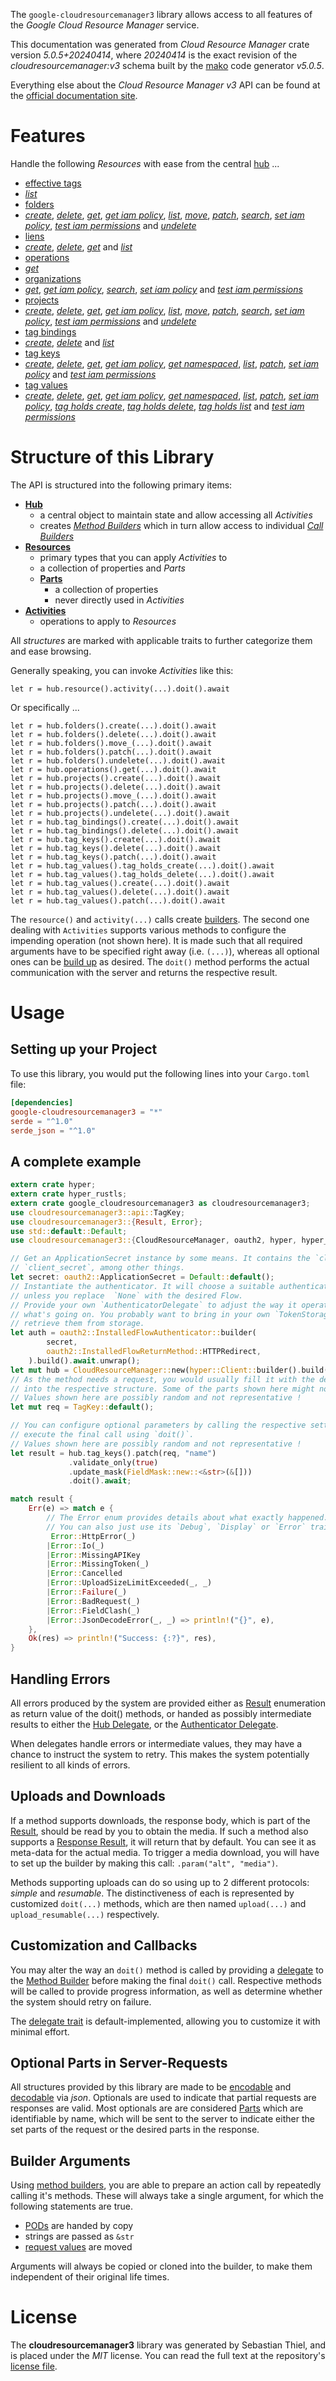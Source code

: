 <!---
DO NOT EDIT !
This file was generated automatically from 'src/generator/templates/api/README.md.mako'
DO NOT EDIT !
-->
The `google-cloudresourcemanager3` library allows access to all features of the *Google Cloud Resource Manager* service.

This documentation was generated from *Cloud Resource Manager* crate version *5.0.5+20240414*, where *20240414* is the exact revision of the *cloudresourcemanager:v3* schema built by the [mako](http://www.makotemplates.org/) code generator *v5.0.5*.

Everything else about the *Cloud Resource Manager* *v3* API can be found at the
[official documentation site](https://cloud.google.com/resource-manager).
# Features

Handle the following *Resources* with ease from the central [hub](https://docs.rs/google-cloudresourcemanager3/5.0.5+20240414/google_cloudresourcemanager3/CloudResourceManager) ... 

* [effective tags](https://docs.rs/google-cloudresourcemanager3/5.0.5+20240414/google_cloudresourcemanager3/api::EffectiveTag)
 * [*list*](https://docs.rs/google-cloudresourcemanager3/5.0.5+20240414/google_cloudresourcemanager3/api::EffectiveTagListCall)
* [folders](https://docs.rs/google-cloudresourcemanager3/5.0.5+20240414/google_cloudresourcemanager3/api::Folder)
 * [*create*](https://docs.rs/google-cloudresourcemanager3/5.0.5+20240414/google_cloudresourcemanager3/api::FolderCreateCall), [*delete*](https://docs.rs/google-cloudresourcemanager3/5.0.5+20240414/google_cloudresourcemanager3/api::FolderDeleteCall), [*get*](https://docs.rs/google-cloudresourcemanager3/5.0.5+20240414/google_cloudresourcemanager3/api::FolderGetCall), [*get iam policy*](https://docs.rs/google-cloudresourcemanager3/5.0.5+20240414/google_cloudresourcemanager3/api::FolderGetIamPolicyCall), [*list*](https://docs.rs/google-cloudresourcemanager3/5.0.5+20240414/google_cloudresourcemanager3/api::FolderListCall), [*move*](https://docs.rs/google-cloudresourcemanager3/5.0.5+20240414/google_cloudresourcemanager3/api::FolderMoveCall), [*patch*](https://docs.rs/google-cloudresourcemanager3/5.0.5+20240414/google_cloudresourcemanager3/api::FolderPatchCall), [*search*](https://docs.rs/google-cloudresourcemanager3/5.0.5+20240414/google_cloudresourcemanager3/api::FolderSearchCall), [*set iam policy*](https://docs.rs/google-cloudresourcemanager3/5.0.5+20240414/google_cloudresourcemanager3/api::FolderSetIamPolicyCall), [*test iam permissions*](https://docs.rs/google-cloudresourcemanager3/5.0.5+20240414/google_cloudresourcemanager3/api::FolderTestIamPermissionCall) and [*undelete*](https://docs.rs/google-cloudresourcemanager3/5.0.5+20240414/google_cloudresourcemanager3/api::FolderUndeleteCall)
* [liens](https://docs.rs/google-cloudresourcemanager3/5.0.5+20240414/google_cloudresourcemanager3/api::Lien)
 * [*create*](https://docs.rs/google-cloudresourcemanager3/5.0.5+20240414/google_cloudresourcemanager3/api::LienCreateCall), [*delete*](https://docs.rs/google-cloudresourcemanager3/5.0.5+20240414/google_cloudresourcemanager3/api::LienDeleteCall), [*get*](https://docs.rs/google-cloudresourcemanager3/5.0.5+20240414/google_cloudresourcemanager3/api::LienGetCall) and [*list*](https://docs.rs/google-cloudresourcemanager3/5.0.5+20240414/google_cloudresourcemanager3/api::LienListCall)
* [operations](https://docs.rs/google-cloudresourcemanager3/5.0.5+20240414/google_cloudresourcemanager3/api::Operation)
 * [*get*](https://docs.rs/google-cloudresourcemanager3/5.0.5+20240414/google_cloudresourcemanager3/api::OperationGetCall)
* [organizations](https://docs.rs/google-cloudresourcemanager3/5.0.5+20240414/google_cloudresourcemanager3/api::Organization)
 * [*get*](https://docs.rs/google-cloudresourcemanager3/5.0.5+20240414/google_cloudresourcemanager3/api::OrganizationGetCall), [*get iam policy*](https://docs.rs/google-cloudresourcemanager3/5.0.5+20240414/google_cloudresourcemanager3/api::OrganizationGetIamPolicyCall), [*search*](https://docs.rs/google-cloudresourcemanager3/5.0.5+20240414/google_cloudresourcemanager3/api::OrganizationSearchCall), [*set iam policy*](https://docs.rs/google-cloudresourcemanager3/5.0.5+20240414/google_cloudresourcemanager3/api::OrganizationSetIamPolicyCall) and [*test iam permissions*](https://docs.rs/google-cloudresourcemanager3/5.0.5+20240414/google_cloudresourcemanager3/api::OrganizationTestIamPermissionCall)
* [projects](https://docs.rs/google-cloudresourcemanager3/5.0.5+20240414/google_cloudresourcemanager3/api::Project)
 * [*create*](https://docs.rs/google-cloudresourcemanager3/5.0.5+20240414/google_cloudresourcemanager3/api::ProjectCreateCall), [*delete*](https://docs.rs/google-cloudresourcemanager3/5.0.5+20240414/google_cloudresourcemanager3/api::ProjectDeleteCall), [*get*](https://docs.rs/google-cloudresourcemanager3/5.0.5+20240414/google_cloudresourcemanager3/api::ProjectGetCall), [*get iam policy*](https://docs.rs/google-cloudresourcemanager3/5.0.5+20240414/google_cloudresourcemanager3/api::ProjectGetIamPolicyCall), [*list*](https://docs.rs/google-cloudresourcemanager3/5.0.5+20240414/google_cloudresourcemanager3/api::ProjectListCall), [*move*](https://docs.rs/google-cloudresourcemanager3/5.0.5+20240414/google_cloudresourcemanager3/api::ProjectMoveCall), [*patch*](https://docs.rs/google-cloudresourcemanager3/5.0.5+20240414/google_cloudresourcemanager3/api::ProjectPatchCall), [*search*](https://docs.rs/google-cloudresourcemanager3/5.0.5+20240414/google_cloudresourcemanager3/api::ProjectSearchCall), [*set iam policy*](https://docs.rs/google-cloudresourcemanager3/5.0.5+20240414/google_cloudresourcemanager3/api::ProjectSetIamPolicyCall), [*test iam permissions*](https://docs.rs/google-cloudresourcemanager3/5.0.5+20240414/google_cloudresourcemanager3/api::ProjectTestIamPermissionCall) and [*undelete*](https://docs.rs/google-cloudresourcemanager3/5.0.5+20240414/google_cloudresourcemanager3/api::ProjectUndeleteCall)
* [tag bindings](https://docs.rs/google-cloudresourcemanager3/5.0.5+20240414/google_cloudresourcemanager3/api::TagBinding)
 * [*create*](https://docs.rs/google-cloudresourcemanager3/5.0.5+20240414/google_cloudresourcemanager3/api::TagBindingCreateCall), [*delete*](https://docs.rs/google-cloudresourcemanager3/5.0.5+20240414/google_cloudresourcemanager3/api::TagBindingDeleteCall) and [*list*](https://docs.rs/google-cloudresourcemanager3/5.0.5+20240414/google_cloudresourcemanager3/api::TagBindingListCall)
* [tag keys](https://docs.rs/google-cloudresourcemanager3/5.0.5+20240414/google_cloudresourcemanager3/api::TagKey)
 * [*create*](https://docs.rs/google-cloudresourcemanager3/5.0.5+20240414/google_cloudresourcemanager3/api::TagKeyCreateCall), [*delete*](https://docs.rs/google-cloudresourcemanager3/5.0.5+20240414/google_cloudresourcemanager3/api::TagKeyDeleteCall), [*get*](https://docs.rs/google-cloudresourcemanager3/5.0.5+20240414/google_cloudresourcemanager3/api::TagKeyGetCall), [*get iam policy*](https://docs.rs/google-cloudresourcemanager3/5.0.5+20240414/google_cloudresourcemanager3/api::TagKeyGetIamPolicyCall), [*get namespaced*](https://docs.rs/google-cloudresourcemanager3/5.0.5+20240414/google_cloudresourcemanager3/api::TagKeyGetNamespacedCall), [*list*](https://docs.rs/google-cloudresourcemanager3/5.0.5+20240414/google_cloudresourcemanager3/api::TagKeyListCall), [*patch*](https://docs.rs/google-cloudresourcemanager3/5.0.5+20240414/google_cloudresourcemanager3/api::TagKeyPatchCall), [*set iam policy*](https://docs.rs/google-cloudresourcemanager3/5.0.5+20240414/google_cloudresourcemanager3/api::TagKeySetIamPolicyCall) and [*test iam permissions*](https://docs.rs/google-cloudresourcemanager3/5.0.5+20240414/google_cloudresourcemanager3/api::TagKeyTestIamPermissionCall)
* [tag values](https://docs.rs/google-cloudresourcemanager3/5.0.5+20240414/google_cloudresourcemanager3/api::TagValue)
 * [*create*](https://docs.rs/google-cloudresourcemanager3/5.0.5+20240414/google_cloudresourcemanager3/api::TagValueCreateCall), [*delete*](https://docs.rs/google-cloudresourcemanager3/5.0.5+20240414/google_cloudresourcemanager3/api::TagValueDeleteCall), [*get*](https://docs.rs/google-cloudresourcemanager3/5.0.5+20240414/google_cloudresourcemanager3/api::TagValueGetCall), [*get iam policy*](https://docs.rs/google-cloudresourcemanager3/5.0.5+20240414/google_cloudresourcemanager3/api::TagValueGetIamPolicyCall), [*get namespaced*](https://docs.rs/google-cloudresourcemanager3/5.0.5+20240414/google_cloudresourcemanager3/api::TagValueGetNamespacedCall), [*list*](https://docs.rs/google-cloudresourcemanager3/5.0.5+20240414/google_cloudresourcemanager3/api::TagValueListCall), [*patch*](https://docs.rs/google-cloudresourcemanager3/5.0.5+20240414/google_cloudresourcemanager3/api::TagValuePatchCall), [*set iam policy*](https://docs.rs/google-cloudresourcemanager3/5.0.5+20240414/google_cloudresourcemanager3/api::TagValueSetIamPolicyCall), [*tag holds create*](https://docs.rs/google-cloudresourcemanager3/5.0.5+20240414/google_cloudresourcemanager3/api::TagValueTagHoldCreateCall), [*tag holds delete*](https://docs.rs/google-cloudresourcemanager3/5.0.5+20240414/google_cloudresourcemanager3/api::TagValueTagHoldDeleteCall), [*tag holds list*](https://docs.rs/google-cloudresourcemanager3/5.0.5+20240414/google_cloudresourcemanager3/api::TagValueTagHoldListCall) and [*test iam permissions*](https://docs.rs/google-cloudresourcemanager3/5.0.5+20240414/google_cloudresourcemanager3/api::TagValueTestIamPermissionCall)




# Structure of this Library

The API is structured into the following primary items:

* **[Hub](https://docs.rs/google-cloudresourcemanager3/5.0.5+20240414/google_cloudresourcemanager3/CloudResourceManager)**
    * a central object to maintain state and allow accessing all *Activities*
    * creates [*Method Builders*](https://docs.rs/google-cloudresourcemanager3/5.0.5+20240414/google_cloudresourcemanager3/client::MethodsBuilder) which in turn
      allow access to individual [*Call Builders*](https://docs.rs/google-cloudresourcemanager3/5.0.5+20240414/google_cloudresourcemanager3/client::CallBuilder)
* **[Resources](https://docs.rs/google-cloudresourcemanager3/5.0.5+20240414/google_cloudresourcemanager3/client::Resource)**
    * primary types that you can apply *Activities* to
    * a collection of properties and *Parts*
    * **[Parts](https://docs.rs/google-cloudresourcemanager3/5.0.5+20240414/google_cloudresourcemanager3/client::Part)**
        * a collection of properties
        * never directly used in *Activities*
* **[Activities](https://docs.rs/google-cloudresourcemanager3/5.0.5+20240414/google_cloudresourcemanager3/client::CallBuilder)**
    * operations to apply to *Resources*

All *structures* are marked with applicable traits to further categorize them and ease browsing.

Generally speaking, you can invoke *Activities* like this:

```Rust,ignore
let r = hub.resource().activity(...).doit().await
```

Or specifically ...

```ignore
let r = hub.folders().create(...).doit().await
let r = hub.folders().delete(...).doit().await
let r = hub.folders().move_(...).doit().await
let r = hub.folders().patch(...).doit().await
let r = hub.folders().undelete(...).doit().await
let r = hub.operations().get(...).doit().await
let r = hub.projects().create(...).doit().await
let r = hub.projects().delete(...).doit().await
let r = hub.projects().move_(...).doit().await
let r = hub.projects().patch(...).doit().await
let r = hub.projects().undelete(...).doit().await
let r = hub.tag_bindings().create(...).doit().await
let r = hub.tag_bindings().delete(...).doit().await
let r = hub.tag_keys().create(...).doit().await
let r = hub.tag_keys().delete(...).doit().await
let r = hub.tag_keys().patch(...).doit().await
let r = hub.tag_values().tag_holds_create(...).doit().await
let r = hub.tag_values().tag_holds_delete(...).doit().await
let r = hub.tag_values().create(...).doit().await
let r = hub.tag_values().delete(...).doit().await
let r = hub.tag_values().patch(...).doit().await
```

The `resource()` and `activity(...)` calls create [builders][builder-pattern]. The second one dealing with `Activities` 
supports various methods to configure the impending operation (not shown here). It is made such that all required arguments have to be 
specified right away (i.e. `(...)`), whereas all optional ones can be [build up][builder-pattern] as desired.
The `doit()` method performs the actual communication with the server and returns the respective result.

# Usage

## Setting up your Project

To use this library, you would put the following lines into your `Cargo.toml` file:

```toml
[dependencies]
google-cloudresourcemanager3 = "*"
serde = "^1.0"
serde_json = "^1.0"
```

## A complete example

```Rust
extern crate hyper;
extern crate hyper_rustls;
extern crate google_cloudresourcemanager3 as cloudresourcemanager3;
use cloudresourcemanager3::api::TagKey;
use cloudresourcemanager3::{Result, Error};
use std::default::Default;
use cloudresourcemanager3::{CloudResourceManager, oauth2, hyper, hyper_rustls, chrono, FieldMask};

// Get an ApplicationSecret instance by some means. It contains the `client_id` and 
// `client_secret`, among other things.
let secret: oauth2::ApplicationSecret = Default::default();
// Instantiate the authenticator. It will choose a suitable authentication flow for you, 
// unless you replace  `None` with the desired Flow.
// Provide your own `AuthenticatorDelegate` to adjust the way it operates and get feedback about 
// what's going on. You probably want to bring in your own `TokenStorage` to persist tokens and
// retrieve them from storage.
let auth = oauth2::InstalledFlowAuthenticator::builder(
        secret,
        oauth2::InstalledFlowReturnMethod::HTTPRedirect,
    ).build().await.unwrap();
let mut hub = CloudResourceManager::new(hyper::Client::builder().build(hyper_rustls::HttpsConnectorBuilder::new().with_native_roots().unwrap().https_or_http().enable_http1().build()), auth);
// As the method needs a request, you would usually fill it with the desired information
// into the respective structure. Some of the parts shown here might not be applicable !
// Values shown here are possibly random and not representative !
let mut req = TagKey::default();

// You can configure optional parameters by calling the respective setters at will, and
// execute the final call using `doit()`.
// Values shown here are possibly random and not representative !
let result = hub.tag_keys().patch(req, "name")
             .validate_only(true)
             .update_mask(FieldMask::new::<&str>(&[]))
             .doit().await;

match result {
    Err(e) => match e {
        // The Error enum provides details about what exactly happened.
        // You can also just use its `Debug`, `Display` or `Error` traits
         Error::HttpError(_)
        |Error::Io(_)
        |Error::MissingAPIKey
        |Error::MissingToken(_)
        |Error::Cancelled
        |Error::UploadSizeLimitExceeded(_, _)
        |Error::Failure(_)
        |Error::BadRequest(_)
        |Error::FieldClash(_)
        |Error::JsonDecodeError(_, _) => println!("{}", e),
    },
    Ok(res) => println!("Success: {:?}", res),
}

```
## Handling Errors

All errors produced by the system are provided either as [Result](https://docs.rs/google-cloudresourcemanager3/5.0.5+20240414/google_cloudresourcemanager3/client::Result) enumeration as return value of
the doit() methods, or handed as possibly intermediate results to either the 
[Hub Delegate](https://docs.rs/google-cloudresourcemanager3/5.0.5+20240414/google_cloudresourcemanager3/client::Delegate), or the [Authenticator Delegate](https://docs.rs/yup-oauth2/*/yup_oauth2/trait.AuthenticatorDelegate.html).

When delegates handle errors or intermediate values, they may have a chance to instruct the system to retry. This 
makes the system potentially resilient to all kinds of errors.

## Uploads and Downloads
If a method supports downloads, the response body, which is part of the [Result](https://docs.rs/google-cloudresourcemanager3/5.0.5+20240414/google_cloudresourcemanager3/client::Result), should be
read by you to obtain the media.
If such a method also supports a [Response Result](https://docs.rs/google-cloudresourcemanager3/5.0.5+20240414/google_cloudresourcemanager3/client::ResponseResult), it will return that by default.
You can see it as meta-data for the actual media. To trigger a media download, you will have to set up the builder by making
this call: `.param("alt", "media")`.

Methods supporting uploads can do so using up to 2 different protocols: 
*simple* and *resumable*. The distinctiveness of each is represented by customized 
`doit(...)` methods, which are then named `upload(...)` and `upload_resumable(...)` respectively.

## Customization and Callbacks

You may alter the way an `doit()` method is called by providing a [delegate](https://docs.rs/google-cloudresourcemanager3/5.0.5+20240414/google_cloudresourcemanager3/client::Delegate) to the 
[Method Builder](https://docs.rs/google-cloudresourcemanager3/5.0.5+20240414/google_cloudresourcemanager3/client::CallBuilder) before making the final `doit()` call. 
Respective methods will be called to provide progress information, as well as determine whether the system should 
retry on failure.

The [delegate trait](https://docs.rs/google-cloudresourcemanager3/5.0.5+20240414/google_cloudresourcemanager3/client::Delegate) is default-implemented, allowing you to customize it with minimal effort.

## Optional Parts in Server-Requests

All structures provided by this library are made to be [encodable](https://docs.rs/google-cloudresourcemanager3/5.0.5+20240414/google_cloudresourcemanager3/client::RequestValue) and 
[decodable](https://docs.rs/google-cloudresourcemanager3/5.0.5+20240414/google_cloudresourcemanager3/client::ResponseResult) via *json*. Optionals are used to indicate that partial requests are responses 
are valid.
Most optionals are are considered [Parts](https://docs.rs/google-cloudresourcemanager3/5.0.5+20240414/google_cloudresourcemanager3/client::Part) which are identifiable by name, which will be sent to 
the server to indicate either the set parts of the request or the desired parts in the response.

## Builder Arguments

Using [method builders](https://docs.rs/google-cloudresourcemanager3/5.0.5+20240414/google_cloudresourcemanager3/client::CallBuilder), you are able to prepare an action call by repeatedly calling it's methods.
These will always take a single argument, for which the following statements are true.

* [PODs][wiki-pod] are handed by copy
* strings are passed as `&str`
* [request values](https://docs.rs/google-cloudresourcemanager3/5.0.5+20240414/google_cloudresourcemanager3/client::RequestValue) are moved

Arguments will always be copied or cloned into the builder, to make them independent of their original life times.

[wiki-pod]: http://en.wikipedia.org/wiki/Plain_old_data_structure
[builder-pattern]: http://en.wikipedia.org/wiki/Builder_pattern
[google-go-api]: https://github.com/google/google-api-go-client

# License
The **cloudresourcemanager3** library was generated by Sebastian Thiel, and is placed 
under the *MIT* license.
You can read the full text at the repository's [license file][repo-license].

[repo-license]: https://github.com/Byron/google-apis-rsblob/main/LICENSE.md

